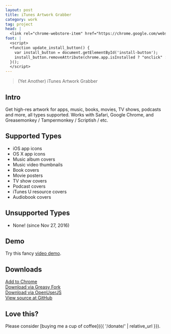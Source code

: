```yaml
---
layout: post
title: iTunes Artwork Grabber
category: work
tag: project
head: |
  <link rel="chrome-webstore-item" href="https://chrome.google.com/webstore/detail/pjdeblccplohlgedbefopohaedodcgci">
foot: |
  <script>
  +function update_install_button() {
    var install_button = document.getElementById('install-button');
    install_button.removeAttribute(chrome.app.isInstalled ? "onclick" : "disabled");
  }();
  </script>
---
```


> (Yet Another) iTunes Artwork Grabber

## Intro

Get high-res artwork for apps, music, books, movies, TV shows, podcasts and more, all types supported. Works with Safari, Google Chrome, and Greasemonkey / Tampermonkey / Scriptish / etc.

## Supported Types

- iOS app icons
- OS X app icons
- Music album covers
- Music video thumbnails
- Book covers
- Movie posters
- TV show covers
- Podcast covers
- iTunes U resource covers
- Audiobook covers

## Unsupported Types

- None! (since Nov 27, 2016)

## Demo

Try this fancy [video demo](https://www.youtube.com/watch?v=8NVyzKb7VIY).

## Downloads

<div class="largetype">
  <div><a href="#!" onclick="chrome.webstore.install()" id="install-button" disabled>Add to Chrome</a></div>
  <div><a href="http://greasyfork.org/en/scripts/8947-itunes-artwork-grabber-by-tunghsiao-liu">Download via Greasy Fork</a></div>
  <div><a href="http://openuserjs.org/scripts/sparanoid/iTunes_Artwork_Grabber_by_Tunghsiao_Liu">Download via OpenUserJS</a></div>
  <div><a href="https://github.com/sparanoid/itunes-artwork-grabber">View source at GitHub</a></div>
</div>

## Love this?

Please consider [buying me a cup of coffee]({{ '/donate/' | relative_url }}).
